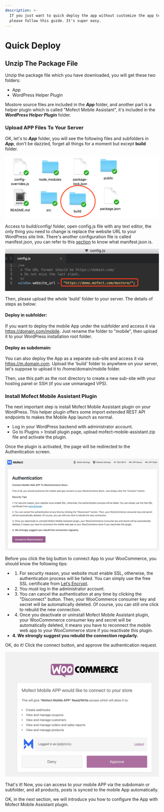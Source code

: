 ```yaml
---
description: >-
  If you just want to quick deploy the app without customize the app templates,
  please follow this guide. It's super easy.
---
```


# Quick Deploy

## Unzip The Package File

Unzip the package file which you have downloaded, you will get these two folders:

* App
* WordPress Helper Plugin

Mostore source files are included in the _**App**_ folder, and another part is a helper plugin which is called "Mofect Mobile Assistant", it's included in the _**WordPress Helper Plugin**_ folder.

### Upload APP Files To Your Server

OK, let's to _**App**_ folder, you will see the following files and subfolders in _**App**_,  don't be dazzled, forget all things for a moment but except **build** folder. 

![](.gitbook/assets/build-folder.png)

Access to build/config/ folder, open config.js file with any text editor, the only thing you need to change is replace the website URL to your WordPress site link.  There's another configuration file is called manifest.json, you can refer to this [section](https://mostore.mofect.io/configure-app/manifest-configuration) to know what manifest.json is.

![](.gitbook/assets/image%20%2826%29.png)

Then, please upload the whole 'build' folder to your server. The details of steps as below:

#### Deploy in subfolder:

If you want to deploy the mobile App under the subfolder and access it via https://domain.com/mobile. Just rename the folder to "mobile", then upload it to your WordPress installation root folder.

#### Deploy as subdomain:

You can also deploy the App as a separate sub-site and access it via https://m.domain.com.  Upload the 'build' folder to anywhere on your server, let's suppose to upload it to /home/domain/mobile folder.

Then, use this path as the root directory to create a new sub-site with your hosting panel or SSH \(if you use unmanaged VPS\). 

### Install Mofect Mobile Assistant Plugin

The next important step is install Mofect Mobile Assistant plugin on your WordPress. This helper plugin offers some import extended REST API endpoints to makes the Mobile App launch as normal.

* Log in your WordPress backend with administrator account. 
* Go to Plugins &gt; Install plugin page, upload mofect-mobile-assistant.zip file and activate the plugin.

Once the plugin is activated, the page will be redirected to the Authentication screen. 

![](.gitbook/assets/auth_wc.png)

Before you click the big button to connect App to your WooCommerce, you should know the following tips:

* 1. For security reason, your website must enable SSL, otherwise, the authentication process will be failed. You can simply use the free SSL certificate from [Let’s Encrypt](https://letsencrypt.org/).
* 2. You must log in the administrator account.
* 3. You can cancel the authentication at any time by clicking the "Disconnect" button. Then, your WooCommerce consumer key and secret will be automatically deleted. Of course, you can still one click to rebuild the new connection.
* 4. Once you deactivate or uninstall Mofect Mobile Assistant plugin, your WooCommmerce consumer key and secret will be automatically deleted, it means you have to reconnect the mobile web app to your WooCommerce store if you reactivate this plugin.
* **4. We strongly suggest you rebuild the connection regularly.**

OK, do it! Click the connect button, and approve the authentication request.

![](.gitbook/assets/auth_wc_approve%20%281%29.png)

That's it! Now, you can access to your mobile APP via the subdomain or subfolder, and all products, posts is synced to the mobile App automatically.

OK, in the next section, we will introduce you how to configure the App with Mofect Mobile Assistant plugin.

